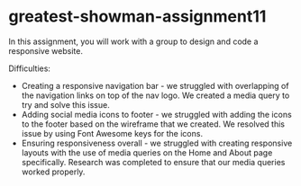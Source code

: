 # greatest-showman-assignment11
In this assignment, you will work with a group to design and code a responsive website.

Difficulties: 
- Creating a responsive navigation bar - we struggled with overlapping of the navigation links on top of the nav logo. We created a media query to try and solve this issue.
- Adding social media icons to footer - we struggled with adding the icons to the footer based on the wireframe that we created. We resolved this issue by using Font Awesome keys for the icons. 
- Ensuring responsiveness overall - we struggled with creating responsive layouts with the use of media queries on the Home and About page specifically. Research was completed to ensure that our media queries worked properly.
